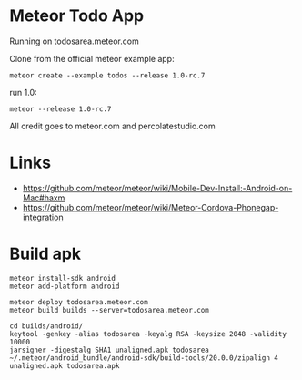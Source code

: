 Meteor Todo App
===============

Running on todosarea.meteor.com

Clone from the official meteor example app:

    meteor create --example todos --release 1.0-rc.7

run 1.0:
  
    meteor --release 1.0-rc.7
  
All credit goes to meteor.com and percolatestudio.com

Links
=====

* https://github.com/meteor/meteor/wiki/Mobile-Dev-Install:-Android-on-Mac#haxm
* https://github.com/meteor/meteor/wiki/Meteor-Cordova-Phonegap-integration

Build apk
=========

    meteor install-sdk android
    meteor add-platform android

    meteor deploy todosarea.meteor.com
    meteor build builds --server=todosarea.meteor.com

    cd builds/android/
    keytool -genkey -alias todosarea -keyalg RSA -keysize 2048 -validity 10000
    jarsigner -digestalg SHA1 unaligned.apk todosarea
    ~/.meteor/android_bundle/android-sdk/build-tools/20.0.0/zipalign 4 unaligned.apk todosarea.apk

